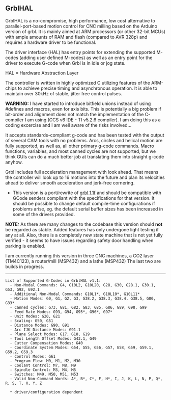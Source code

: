 ## GrblHAL ##

GrblHAL is a no-compromise, high performance, low cost alternative to parallel-port-based motion control for CNC milling based on the Arduino version of grbl. It is mainly aimed at ARM processors \(or other 32-bit MCUs\) with ample amounts of RAM and flash \(compared to AVR 328p\) and requires a hardware driver to be functional.

The driver interface \(HAL\) has entry points for extending the supported M-codes (adding user defined M-codes) as well as an entry point for the driver to execute G-code when Grbl is in idle or jog state.

HAL = Hardware Abstraction Layer

The controller is written in highly optimized C utilizing features of the ARM-chips to achieve precise timing and asynchronous operation. It is able to maintain over 30kHz of stable, jitter free control pulses.

**WARNING:** I have started to introduce bitfield unions instead of using \#defines and macros, even for axis bits. This is potentially a big problem if bit-order and alignment does not match the implementation of the C-compiler I am using \(CCS v6 IDE - TI v5.2.6 compiler\). I am doing this as a coding excercise and I am well aware of the risks involved...

It accepts standards-compliant g-code and has been tested with the output of several CAM tools with no problems. Arcs, circles and helical motion are fully supported, as well as, all other primary g-code commands. Macro functions, variables, and most canned cycles are not supported, but we think GUIs can do a much better job at translating them into straight g-code anyhow.

Grbl includes full acceleration management with look ahead. That means the controller will look up to 16 motions into the future and plan its velocities ahead to deliver smooth acceleration and jerk-free cornering.

* This version is a port/rewrite of [grbl 1.1f](https://github.com/gnea/grbl) and should be compatible with GCode senders compliant with the specifications for that version. It should be possible to change default compile-time configurations if problems arise, eg. the default serial buffer sizes has been increased in some of the drivers provided.

**NOTE:** As there are many changes to the codebase this version should **not** be regarded as stable. Added features has only undergone light testing if any at all. Also, there is a completely new state machine that is not yet fully verified - it seems to have issues regarding safety door handling when parking is enabled.

I am currently running this version in three CNC machines, a CO2 laser (TM4C123), a router/mill (MSP432) and a lathe (MSP432) The last two are builds in progress.

***

```
List of Supported G-Codes in GrblHAL v1.1:
  - Non-Modal Commands: G4, G10L2, G10L20, G28, G30, G28.1, G30.1, G53, G92, G92.1
  - Additional Non-Modal Commands: G10L1*, G10L10*, G10L11*
  - Motion Modes: G0, G1, G2, G3, G38.2, G38.3, G38.4, G38.5, G80, G33*
  - Canned cycles: G73, G81, G82, G83, G85, G86, G89, G98, G99
  - Feed Rate Modes: G93, G94, G95*, G96*, G97*
  - Unit Modes: G20, G21
  - Scaling: G50, G51
  - Distance Modes: G90, G91
  - Arc IJK Distance Modes: G91.1
  - Plane Select Modes: G17, G18, G19
  - Tool Length Offset Modes: G43.1, G49
  - Cutter Compensation Modes: G40
  - Coordinate System Modes: G54, G55, G56, G57, G58, G59, G59.1, G59.2, G59.3
  - Control Modes: G61
  - Program Flow: M0, M1, M2, M30
  - Coolant Control: M7, M8, M9
  - Spindle Control: M3, M4, M5
  - Switches: M49, M50, M51, M53
  - Valid Non-Command Words: A*, B*, C*, F, H*, I, J, K, L, N, P, Q*, R, S, T, X, Y, Z

  * driver/configuration dependent
```
